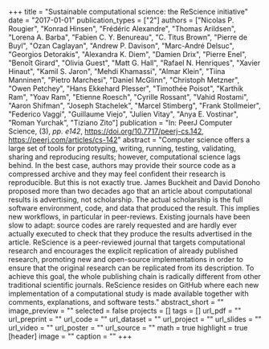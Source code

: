 +++
title = "Sustainable computational science: the ReScience initiative"
date = "2017-01-01"
publication_types = ["2"]
authors = ["Nicolas P. Rougier", "Konrad Hinsen", "Fr&#233;d&#233;ric Alexandre", "Thomas Arildsen", "Lorena A. Barba", "Fabien C. Y. Benureau", "C. Titus Brown", "Pierre de Buyl", "Ozan Caglayan", "Andrew P. Davison", "Marc-Andr&#233; Delsuc", "Georgios Detorakis", "Alexandra K. Diem", "Damien Drix", "Pierre Enel", "Beno&#238;t Girard", "Olivia Guest", "Matt G. Hall", "Rafael N. Henriques", "Xavier Hinaut", "Kamil S. Jaron", "Mehdi Khamassi", "Almar Klein", "Tiina Manninen", "Pietro Marchesi", "Daniel McGlinn", "Christoph Metzner", "Owen Petchey", "Hans Ekkehard Plesser", "Timoth&#233;e Poisot", "Karthik Ram", "Yoav Ram", "Etienne Roesch", "Cyrille Rossant", "Vahid Rostami", "Aaron Shifman", "Joseph Stachelek", "Marcel Stimberg", "Frank Stollmeier", "Federico Vaggi", "Guillaume Viejo", "Julien Vitay", "Anya E. Vostinar", "Roman Yurchak", "Tiziano Zito"]
publication = "In: PeerJ Computer Science, (3), _pp. e142_, https://doi.org/10.7717/peerj-cs.142, https://peerj.com/articles/cs-142"
abstract = "Computer science offers a large set of tools for prototyping, writing, running, testing, validating, sharing and reproducing results; however, computational science lags behind. In the best case, authors may provide their source code as a compressed archive and they may feel confident their research is reproducible. But this is not exactly true. James Buckheit and David Donoho proposed more than two decades ago that an article about computational results is advertising, not scholarship. The actual scholarship is the full software environment, code, and data that produced the result. This implies new workflows, in particular in peer-reviews. Existing journals have been slow to adapt: source codes are rarely requested and are hardly ever actually executed to check that they produce the results advertised in the article. ReScience is a peer-reviewed journal that targets computational research and encourages the explicit replication of already published research, promoting new and open-source implementations in order to ensure that the original research can be replicated from its description. To achieve this goal, the whole publishing chain is radically different from other traditional scientific journals. ReScience resides on GitHub where each new implementation of a computational study is made available together with comments, explanations, and software tests."
abstract_short = ""
image_preview = ""
selected = false
projects = []
tags = []
url_pdf = ""
url_preprint = ""
url_code = ""
url_dataset = ""
url_project = ""
url_slides = ""
url_video = ""
url_poster = ""
url_source = ""
math = true
highlight = true
[header]
image = ""
caption = ""
+++
